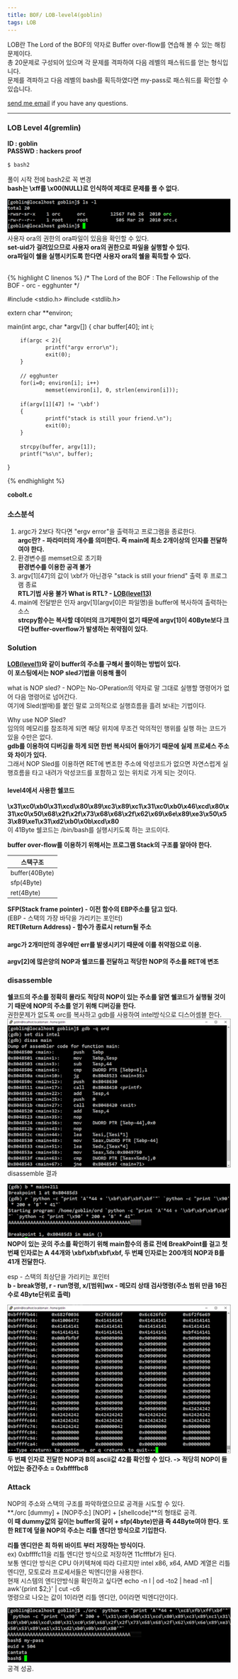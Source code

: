 ```yaml
---
title: BOF/ LOB-level4(goblin)
tags: LOB
---
```


LOB란 The Lord of the BOF의 약자로 Buffer over-flow를 연습해 볼 수 있는 해킹문제이다.    
총 20문제로 구성되어 있으며 각 문제를 격파하여 다음 레벨의 패스워드를 얻는 형식입니다.  
문제를 격파하고 다음 레벨의 bash를 획득하였다면 my-pass로 패스워드를 확인할 수 있습니다.  

 [send me email](mailto:jewel7492@gmail.com) if you have any questions.

<!--more-->

---
### LOB Level 4(gremlin)
**ID : goblin**  
**PASSWD : hackers proof**         

```bash
$ bash2
```
풀이 시작 전에 bash2로 꼭 변경  
**bash는 \xff를 \x00(NULL)로 인식하여 제대로 문제를 풀 수 없다.**  

![그림1](/assets/LOB/level4/1.PNG)  
사용자 ora의 권한의 ora파일이 있음을 확인할 수 있다.  
**set-uid가 걸려있으므로 사용자 ora의 권한으로 파일을 실행할 수 있다.**  
**ora파일이 쉘을 실행시키도록 한다면 사용자 ora의 쉘을 획득할 수 있다.**  

<br />
{% highlight C linenos %}  
/*
        The Lord of the BOF : The Fellowship of the BOF
        - orc
        - egghunter
*/

#include <stdio.h>
#include <stdlib.h>

extern char **environ;

main(int argc, char *argv[])
{
        char buffer[40];
        int i;

        if(argc < 2){
                printf("argv error\n");
                exit(0);
        }

        // egghunter
        for(i=0; environ[i]; i++)
                memset(environ[i], 0, strlen(environ[i]));

        if(argv[1][47] != '\xbf')
        {
                printf("stack is still your friend.\n");
                exit(0);
        }

        strcpy(buffer, argv[1]);
        printf("%s\n", buffer);
}

{% endhighlight %}  

**cobolt.c**

### 소스분석  
1. argc가 2보다 작다면 "ergv error"을 출력하고 프로그램을 종료한다.  
**argc란? - 파라미터의 개수를 의미한다. 즉 main에 최소 2개이상의 인자를 전달하여야 한다.**  
2. 환경변수를 memset으로 초기화  
**환경변수를 이용한 공격 불가**  
3. argv[1][47]의 값이 \xbf가 아닌경우 "stack is still your friend" 출력 후 프로그램 종료  
**RTL기법 사용 불가 What is RTL? - [LOB(level13)](https://limjunho.github.io/2020/03/14/LOB-level13(darkknight).html)**  
4. main에 전달받은 인자 argv[1](argv[0]은 파일명)을 buffer에 복사하여 출력하는 소스  
**strcpy함수는 복사할 데이터의 크기제한이 없기 때문에 argv[1]이 40Byte보다 크다면 buffer-overflow가 발생하는 취약점이 있다.**  

### Solution  
**[LOB(level1)](https://limjunho.github.io/2019/09/29/LOB-level1(gate).html)와 같이 buffer의 주소를 구해서 풀이하는 방법이 있다.**  
**이 포스팅에서는 NOP sled기법을 이용해 풀이**  

what is NOP sled? - NOP는 No-OPeration의 약자로 말 그대로 실행할 명령어가 없어 다음 명령어로 넘어간다.  
여기에 Sled(썰매)를 붙인 말로 고의적으로 실행흐름을 흘려 보내는 기법이다.  

Why use NOP Sled?  
임의의 메모리를 참조하게 되면 해당 위치에 무조건 악의적인 행위를 실행 하는 코드가 있을 수만은 없다.  
**gdb를 이용하여 디버깅을 하게 되면 한번 복사되어 들아가기 때문에 실제 프로세스 주소와 차이가 있다.**  
그래서 NOP Sled를 이용하면 RET에 변조한 주소에 악성코드가 없으면 자연스럽게 실행흐름을 타고 내려가 악성코드를 포함하고 있는 위치로 가게 되는 것이다.  

#### level4에서 사용한 쉘코드  
**\x31\xc0\xb0\x31\xcd\x80\x89\xc3\x89\xc1\x31\xc0\xb0\x46\xcd\x80\x31\xc0\x50\x68\x2f\x2f\x73\x68\x68\x2f\x62\x69\x6e\x89\xe3\x50\x53\x89\xe1\x31\xd2\xb0\x0b\xcd\x80**  
이 41Byte 쉘코드는 /bin/bash를 실행시키도록 하는 코드이다.  

**buffer over-flow를 이용하기 위해서는 프로그램 Stack의 구조를 알아야 한다.**  

스택구조|
---|
buffer(40Byte)|
sfp(4Byte)|
ret(4Byte)| 

**SFP(Stack frame pointer) - 이전 함수의 EBP주소를 담고 있다.**  
(EBP - 스택의 가장 바닥을 가리키는 포인터)  
**RET(Return Address) - 함수가 종료시 return될 주소**  

#### argc가 2개미만의 경우에만 err를 발생시키기 때문에 이를 취약점으로 이용.  
**argv[2]에 많은양의 NOP과 쉘코드를 전달하고 적당한 NOP의 주소를 RET에 변조**  

### disassemble  

**쉘코드의 주소를 정확히 몰라도 적당히 NOP이 있는 주소를 알면 쉘코드가 실행될 것이기 때문에 NOP의 주소를 얻기 위해 디버깅을 한다.**  
권한문제가 없도록 orc를 복사하고 gdb를 사용하여 intel방식으로 디스어셈블 한다.  
![그림2](/assets/LOB/level4/2.PNG)  
disassemble 결과

![그림3](/assets/LOB/level4/3.PNG)  
**NOP이 있는 곳의 주소를 확인하기 위해 main함수의 종료 전에 BreakPoint를 걸고 첫 번째 인자로는 A 44개와 \xbf\xbf\xbf\xbf, 두 번째 인자로는 200개의 NOP과 B를 41개 전달한다.**   

esp - 스택의 최상단을 가리키는 포인터  
**b - break명령, r - run명령, x/[범위]wx - 메모리 상태 검사명령(주소 범위 만큼 16진수로 4Byte단위로 출력)**   

![그림4](/assets/LOB/level4/4.PNG) 
**두 번째 인자로 전달한 NOP과 B의 ascii값 42를 확인할 수 있다. -> 적당히 NOP이 들어있는 중간주소 = 0xbffffbc8**  

### Attack  

NOP의 주소와 스택의 구조를 파악하였으므로 공격을 시도할 수 있다.  
**./orc [dummy] + [NOP주소] [NOP] + [shellcode]**의 형태로 공격.  
**이 때 dummy값의 길이는 buffer의 길이 + sfp(4byte)만큼 즉 44Byte여야 한다.**
**또한 RET에 덮을 NOP의 주소는 리틀 엔디안 방식으로 기입한다.**  

**리틀 엔디안은 최 하위 바이트 부터 저장하는 방식이다.**  
ex) 0xbffffc11을 리틀 엔디안 방식으로 저장하면 11cfffbf가 된다.  
보통 엔디안 방식은 CPU 아키텍쳐에 따라 다르지만 intel x86, x64, AMD 계열은 리틀엔디안, 모토로라 프로세서들은 빅엔디안을 사용한다.  
현재 시스템의 엔디안방식을 확인하고 싶다면 echo -n I | od -to2 | head -n1 | awk'{print $2;}' | cut -c6  
명령으로 나오는 값이 1이라면 리틀 엔디안, 0이라면 빅엔디안이다.  

![그림4](/assets/LOB/level4/5.PNG)  
공격 성공.   